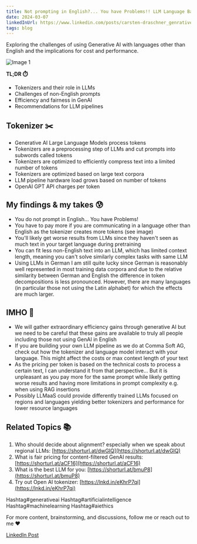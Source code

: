 ```yaml
---
title: Not prompting in English?... You have Problems!! LLM Language Barriers • Democratizing GenAI and fair pricing
date: 2024-03-07
linkedInUrl: https://www.linkedin.com/posts/carsten-draschner_genrativeai-artificialintelligence-machinelearning-activity-7165320754878730242-CICO?utm_source=share&utm_medium=member_desktop
tags: blog
---
```


Exploring the challenges of using Generative AI with languages other than English and the implications for cost and performance.

![Image 1](/img/blog_images/1708345591968-4.jpeg)

**TL;DR ⏱️**
- Tokenizers and their role in LLMs
- Challenges of non-English prompts
- Efficiency and fairness in GenAI
- Recommendations for LLM pipelines

<!-- excerpt -->

## Tokenizer ✂️

- Generative AI Large Language Models process tokens
- Tokenizers are a preprocessing step of LLMs and cut prompts into subwords called tokens
- Tokenizers are optimized to efficiently compress text into a limited number of tokens
- Tokenizers are optimized based on large text corpora
- LLM pipeline hardware load grows based on number of tokens
- OpenAI GPT API charges per token

## My findings & my takes 😰

- You do not prompt in English... You have Problems!
- You have to pay more if you are communicating in a language other than English as the tokenizer creates more tokens (see image)
- You'll likely get worse results from LLMs since they haven't seen as much text in your target language during pretraining
- You can fit less non-English text into an LLM, which has limited context length, meaning you can't solve similarly complex tasks with same LLM
- Using LLMs in German I am still quite lucky since German is reasonably well represented in most training data corpora and due to the relative similarity between German and English the difference in token decompositions is less pronounced. However, there are many languages (in particular those not using the Latin alphabet) for which the effects are much larger.

## IMHO 🤗

- We will gather extraordinary efficiency gains through generative AI but we need to be careful that these gains are available to truly all people including those not using GenAI in English
- If you are building your own LLM pipeline as we do at Comma Soft AG, check out how the tokenizer and language model interact with your language. This might affect the costs or max context length of your text
- As the pricing per token is based on the technical costs to process a certain text, I can understand it from that perspective… But it is unpleasant as you pay more for the same prompt while likely getting worse results and having more limitations in prompt complexity e.g. when using RAG insertions
- Possibly LLMaaS could provide differently trained LLMs focused on regions and languages yielding better tokenizers and performance for lower resource languages

## Related Topics 📚

1. Who should decide about alignment? especially when we speak about regional LLMs: [https://shorturl.at/dwGIQ](https://shorturl.at/dwGIQ)
2. What is fair pricing for content-filtered GenAI results: [https://shorturl.at/aCF16](https://shorturl.at/aCF16)
3. What is the best LLM for you: [https://shorturl.at/bmuP8](https://shorturl.at/bmuP8)
4. Try out Open AI tokenizer: [https://lnkd.in/eKhrP7qi](https://lnkd.in/eKhrP7qi)

Hashtag#generativeai Hashtag#artificialintelligence Hashtag#machinelearning Hashtag#aiethics

For more content, brainstorming, and discussions, follow me or reach out to me ❤️

[LinkedIn Post](https://www.linkedin.com/posts/carsten-draschner_genrativeai-artificialintelligence-machinelearning-activity-7165320754878730242-CICO?utm_source=share&utm_medium=member_desktop)
